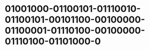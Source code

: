 # 01001000-01100101-01110010-01100101-00101100-00100000-01100001-01110100-00100000-01110100-01101000-0
